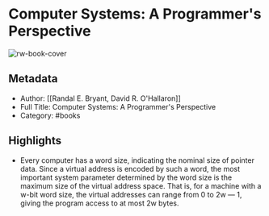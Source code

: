 # Computer Systems: A Programmer's Perspective

![rw-book-cover](https://readwise-assets.s3.amazonaws.com/static/images/default-book-icon-8.18caceaece2b.png)

## Metadata
- Author: [[Randal E. Bryant, David R. O'Hallaron]]
- Full Title: Computer Systems: A Programmer's Perspective
- Category: #books

## Highlights
- Every computer has a word size, indicating the nominal size of pointer data. Since a virtual address is encoded by such a word, the most important system parameter determined by the word size is the maximum size of the virtual address space. That is, for a machine with a w-bit word size, the virtual addresses can range from 0 to 2w — 1, giving the program access to at most 2w bytes.

